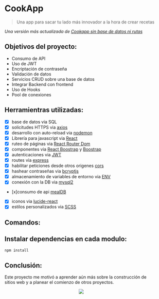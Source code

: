 # CookApp
> Una app para sacar tu lado más innovador a la hora de crear recetas

*Una versión más actualizada de [Cookapp sin base de datos ni rutas](https://proyecto-react-black.vercel.app/)*

## Objetivos del proyecto:
* Consumo de API
* Uso de JWT
* Encriptación de contraseña
* Validación de datos
* Servicios CRUD sobre una base de datos
* Integrar Backend con frontend
* Uso de Hooks
* Pool de conexiones
  
## Herramientras utilizadas:
- [x] base de datos via SQL
- [x] solicitudes HTTPS via [axios](https://axios-http.com/docs/intro)
- [x] desarrollo con auto-reload via [nodemon](https://nodemon.io/)
- [x] Librería para javascript via [React](https://es.react.dev/)
- [x] ruteo de páginas via [React Router Dom](https://www.npmjs.com/package/react-router-dom)
- [x] componentes via [React Boostrap](https://react-bootstrap.github.io/) y [Boostrap](https://getbootstrap.com/)
- [x] autenticaciones via [JWT](https://jwt.io/)
- [x] routes via [express](https://expressjs.com/)
- [x] habilitar peticiones desde otros origenes [cors](https://www.npmjs.com/package/cors#usage)
- [x] hashear contraseñas via [bcryptjs](https://www.npmjs.com/package/bcryptjs)
- [x] almacenamiento de variables de entorno via [ENV](https://www.npmjs.com/package/dotenv)
- [x] conexión con la DB via [mysql2](https://www.npmjs.com/package/mysql2)
- [x]consumo de api [mealDB](www.themealdb.com/api/json/v1/1/search.php?s=Arrabiata)
- [x] iconos via [lucide-react](https://lucide.dev/guide/packages/lucide-react)
- [x] estilos personalizados via [SCSS](https://sass-lang.com/documentation/syntax/)

## Comandos:
## Instalar dependencias en cada modulo:
```bash
npm install
```
## Conclusión:
Este proyecto me motivó a aprender aún más sobre la construcción de sitios web y a planear el comienzo de otros proyectos.
<p align="center">
  <img  src='https://github.com/user-attachments/assets/4993206a-0889-4436-a0bb-e85ce6214af6' />
</p>




